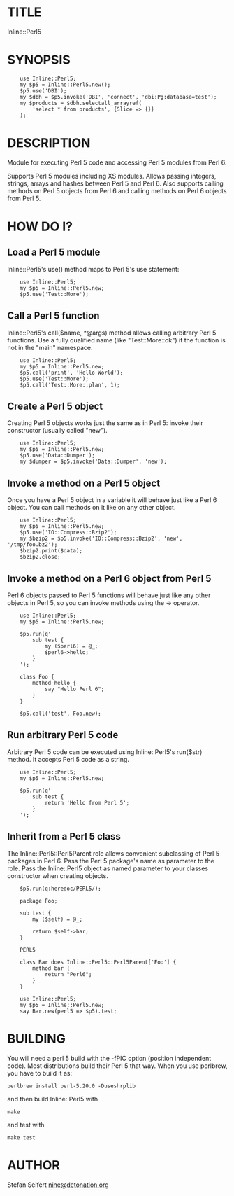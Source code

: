 # TITLE

Inline::Perl5

# SYNOPSIS

```
    use Inline::Perl5;
    my $p5 = Inline::Perl5.new();
    $p5.use('DBI');
    my $dbh = $p5.invoke('DBI', 'connect', 'dbi:Pg:database=test');
    my $products = $dbh.selectall_arrayref(
    	'select * from products', {Slice => {}}
    );
```

# DESCRIPTION

Module for executing Perl 5 code and accessing Perl 5 modules from Perl 6.

Supports Perl 5 modules including XS modules. Allows passing integers,
strings, arrays and hashes between Perl 5 and Perl 6. Also supports calling
methods on Perl 5 objects from Perl 6 and calling methods on Perl 6 objects
from Perl 5.

# HOW DO I?

## Load a Perl 5 module

Inline::Perl5's use() method maps to Perl 5's use statement:

```
    use Inline::Perl5;
    my $p5 = Inline::Perl5.new;
    $p5.use('Test::More');
```

## Call a Perl 5 function

Inline::Perl5's call($name, \*@args) method allows calling arbitrary Perl 5
functions. Use a fully qualified name (like "Test::More::ok") if the function
is not in the "main" namespace.

```
    use Inline::Perl5;
    my $p5 = Inline::Perl5.new;
    $p5.call('print', 'Hello World');
    $p5.use('Test::More');
    $p5.call('Test::More::plan', 1);
```

## Create a Perl 5 object

Creating Perl 5 objects works just the same as in Perl 5: invoke their
constructor (usually called "new").

```
    use Inline::Perl5;
    my $p5 = Inline::Perl5.new;
    $p5.use('Data::Dumper');
    my $dumper = $p5.invoke('Data::Dumper', 'new');
```

## Invoke a method on a Perl 5 object

Once you have a Perl 5 object in a variable it will behave just like a Perl 6
object.  You can call methods on it like on any other object.

```
    use Inline::Perl5;
    my $p5 = Inline::Perl5.new;
    $p5.use('IO::Compress::Bzip2');
    my $bzip2 = $p5.invoke('IO::Compress::Bzip2', 'new', '/tmp/foo.bz2');
    $bzip2.print($data);
    $bzip2.close;
```

## Invoke a method on a Perl 6 object from Perl 5

Perl 6 objects passed to Perl 5 functions will behave just like any other
objects in Perl 5, so you can invoke methods using the -> operator.

```
    use Inline::Perl5;
    my $p5 = Inline::Perl5.new;

    $p5.run(q'
        sub test {
            my ($perl6) = @_;
            $perl6->hello;
        }
    ');

    class Foo {
        method hello {
            say "Hello Perl 6";
        }
    }

    $p5.call('test', Foo.new);
```

## Run arbitrary Perl 5 code

Arbitrary Perl 5 code can be executed using Inline::Perl5's run($str) method.
It accepts Perl 5 code as a string.

```
    use Inline::Perl5;
    my $p5 = Inline::Perl5.new;

    $p5.run(q'
        sub test {
            return 'Hello from Perl 5';
        }
    ');
```

## Inherit from a Perl 5 class

The Inline::Perl5::Perl5Parent role allows convenient subclassing of Perl 5
packages in Perl 6. Pass the Perl 5 package's name as parameter to the role.
Pass the Inline::Perl5 object as named parameter to your classes constructor
when creating objects.

```
    $p5.run(q:heredoc/PERL5/);

    package Foo;

    sub test {
        my ($self) = @_;

        return $self->bar;
    }

    PERL5

    class Bar does Inline::Perl5::Perl5Parent['Foo'] {
        method bar {
            return "Perl6";
        }
    }

    use Inline::Perl5;
    my $p5 = Inline::Perl5.new;
    say Bar.new(perl5 => $p5).test;
```

# BUILDING

You will need a perl 5 build with the -fPIC option (position independent
code). Most distributions build their Perl 5 that way. When you use perlbrew,
you have to build it as:

    perlbrew install perl-5.20.0 -Duseshrplib

and then build Inline::Perl5 with

    make

and test with

    make test


# AUTHOR

Stefan Seifert <nine@detonation.org>
